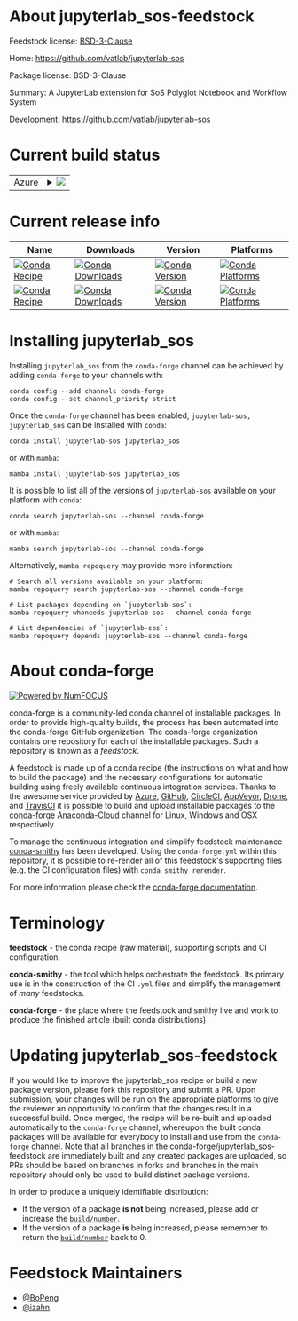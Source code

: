 About jupyterlab_sos-feedstock
==============================

Feedstock license: [BSD-3-Clause](https://github.com/conda-forge/jupyterlab-sos-feedstock/blob/main/LICENSE.txt)

Home: https://github.com/vatlab/jupyterlab-sos

Package license: BSD-3-Clause

Summary: A JupyterLab extension for SoS Polyglot Notebook and Workflow System

Development: https://github.com/vatlab/jupyterlab-sos

Current build status
====================


<table>
    
  <tr>
    <td>Azure</td>
    <td>
      <details>
        <summary>
          <a href="https://dev.azure.com/conda-forge/feedstock-builds/_build/latest?definitionId=7774&branchName=main">
            <img src="https://dev.azure.com/conda-forge/feedstock-builds/_apis/build/status/jupyterlab-sos-feedstock?branchName=main">
          </a>
        </summary>
        <table>
          <thead><tr><th>Variant</th><th>Status</th></tr></thead>
          <tbody><tr>
              <td>linux_64_nodejs18</td>
              <td>
                <a href="https://dev.azure.com/conda-forge/feedstock-builds/_build/latest?definitionId=7774&branchName=main">
                  <img src="https://dev.azure.com/conda-forge/feedstock-builds/_apis/build/status/jupyterlab-sos-feedstock?branchName=main&jobName=linux&configuration=linux%20linux_64_nodejs18" alt="variant">
                </a>
              </td>
            </tr><tr>
              <td>linux_64_nodejs20</td>
              <td>
                <a href="https://dev.azure.com/conda-forge/feedstock-builds/_build/latest?definitionId=7774&branchName=main">
                  <img src="https://dev.azure.com/conda-forge/feedstock-builds/_apis/build/status/jupyterlab-sos-feedstock?branchName=main&jobName=linux&configuration=linux%20linux_64_nodejs20" alt="variant">
                </a>
              </td>
            </tr><tr>
              <td>osx_64_nodejs18</td>
              <td>
                <a href="https://dev.azure.com/conda-forge/feedstock-builds/_build/latest?definitionId=7774&branchName=main">
                  <img src="https://dev.azure.com/conda-forge/feedstock-builds/_apis/build/status/jupyterlab-sos-feedstock?branchName=main&jobName=osx&configuration=osx%20osx_64_nodejs18" alt="variant">
                </a>
              </td>
            </tr><tr>
              <td>osx_64_nodejs20</td>
              <td>
                <a href="https://dev.azure.com/conda-forge/feedstock-builds/_build/latest?definitionId=7774&branchName=main">
                  <img src="https://dev.azure.com/conda-forge/feedstock-builds/_apis/build/status/jupyterlab-sos-feedstock?branchName=main&jobName=osx&configuration=osx%20osx_64_nodejs20" alt="variant">
                </a>
              </td>
            </tr><tr>
              <td>win_64_nodejs18</td>
              <td>
                <a href="https://dev.azure.com/conda-forge/feedstock-builds/_build/latest?definitionId=7774&branchName=main">
                  <img src="https://dev.azure.com/conda-forge/feedstock-builds/_apis/build/status/jupyterlab-sos-feedstock?branchName=main&jobName=win&configuration=win%20win_64_nodejs18" alt="variant">
                </a>
              </td>
            </tr><tr>
              <td>win_64_nodejs20</td>
              <td>
                <a href="https://dev.azure.com/conda-forge/feedstock-builds/_build/latest?definitionId=7774&branchName=main">
                  <img src="https://dev.azure.com/conda-forge/feedstock-builds/_apis/build/status/jupyterlab-sos-feedstock?branchName=main&jobName=win&configuration=win%20win_64_nodejs20" alt="variant">
                </a>
              </td>
            </tr>
          </tbody>
        </table>
      </details>
    </td>
  </tr>
</table>

Current release info
====================

| Name | Downloads | Version | Platforms |
| --- | --- | --- | --- |
| [![Conda Recipe](https://img.shields.io/badge/recipe-jupyterlab--sos-green.svg)](https://anaconda.org/conda-forge/jupyterlab-sos) | [![Conda Downloads](https://img.shields.io/conda/dn/conda-forge/jupyterlab-sos.svg)](https://anaconda.org/conda-forge/jupyterlab-sos) | [![Conda Version](https://img.shields.io/conda/vn/conda-forge/jupyterlab-sos.svg)](https://anaconda.org/conda-forge/jupyterlab-sos) | [![Conda Platforms](https://img.shields.io/conda/pn/conda-forge/jupyterlab-sos.svg)](https://anaconda.org/conda-forge/jupyterlab-sos) |
| [![Conda Recipe](https://img.shields.io/badge/recipe-jupyterlab_sos-green.svg)](https://anaconda.org/conda-forge/jupyterlab_sos) | [![Conda Downloads](https://img.shields.io/conda/dn/conda-forge/jupyterlab_sos.svg)](https://anaconda.org/conda-forge/jupyterlab_sos) | [![Conda Version](https://img.shields.io/conda/vn/conda-forge/jupyterlab_sos.svg)](https://anaconda.org/conda-forge/jupyterlab_sos) | [![Conda Platforms](https://img.shields.io/conda/pn/conda-forge/jupyterlab_sos.svg)](https://anaconda.org/conda-forge/jupyterlab_sos) |

Installing jupyterlab_sos
=========================

Installing `jupyterlab_sos` from the `conda-forge` channel can be achieved by adding `conda-forge` to your channels with:

```
conda config --add channels conda-forge
conda config --set channel_priority strict
```

Once the `conda-forge` channel has been enabled, `jupyterlab-sos, jupyterlab_sos` can be installed with `conda`:

```
conda install jupyterlab-sos jupyterlab_sos
```

or with `mamba`:

```
mamba install jupyterlab-sos jupyterlab_sos
```

It is possible to list all of the versions of `jupyterlab-sos` available on your platform with `conda`:

```
conda search jupyterlab-sos --channel conda-forge
```

or with `mamba`:

```
mamba search jupyterlab-sos --channel conda-forge
```

Alternatively, `mamba repoquery` may provide more information:

```
# Search all versions available on your platform:
mamba repoquery search jupyterlab-sos --channel conda-forge

# List packages depending on `jupyterlab-sos`:
mamba repoquery whoneeds jupyterlab-sos --channel conda-forge

# List dependencies of `jupyterlab-sos`:
mamba repoquery depends jupyterlab-sos --channel conda-forge
```


About conda-forge
=================

[![Powered by
NumFOCUS](https://img.shields.io/badge/powered%20by-NumFOCUS-orange.svg?style=flat&colorA=E1523D&colorB=007D8A)](https://numfocus.org)

conda-forge is a community-led conda channel of installable packages.
In order to provide high-quality builds, the process has been automated into the
conda-forge GitHub organization. The conda-forge organization contains one repository
for each of the installable packages. Such a repository is known as a *feedstock*.

A feedstock is made up of a conda recipe (the instructions on what and how to build
the package) and the necessary configurations for automatic building using freely
available continuous integration services. Thanks to the awesome service provided by
[Azure](https://azure.microsoft.com/en-us/services/devops/), [GitHub](https://github.com/),
[CircleCI](https://circleci.com/), [AppVeyor](https://www.appveyor.com/),
[Drone](https://cloud.drone.io/welcome), and [TravisCI](https://travis-ci.com/)
it is possible to build and upload installable packages to the
[conda-forge](https://anaconda.org/conda-forge) [Anaconda-Cloud](https://anaconda.org/)
channel for Linux, Windows and OSX respectively.

To manage the continuous integration and simplify feedstock maintenance
[conda-smithy](https://github.com/conda-forge/conda-smithy) has been developed.
Using the ``conda-forge.yml`` within this repository, it is possible to re-render all of
this feedstock's supporting files (e.g. the CI configuration files) with ``conda smithy rerender``.

For more information please check the [conda-forge documentation](https://conda-forge.org/docs/).

Terminology
===========

**feedstock** - the conda recipe (raw material), supporting scripts and CI configuration.

**conda-smithy** - the tool which helps orchestrate the feedstock.
                   Its primary use is in the construction of the CI ``.yml`` files
                   and simplify the management of *many* feedstocks.

**conda-forge** - the place where the feedstock and smithy live and work to
                  produce the finished article (built conda distributions)


Updating jupyterlab_sos-feedstock
=================================

If you would like to improve the jupyterlab_sos recipe or build a new
package version, please fork this repository and submit a PR. Upon submission,
your changes will be run on the appropriate platforms to give the reviewer an
opportunity to confirm that the changes result in a successful build. Once
merged, the recipe will be re-built and uploaded automatically to the
`conda-forge` channel, whereupon the built conda packages will be available for
everybody to install and use from the `conda-forge` channel.
Note that all branches in the conda-forge/jupyterlab_sos-feedstock are
immediately built and any created packages are uploaded, so PRs should be based
on branches in forks and branches in the main repository should only be used to
build distinct package versions.

In order to produce a uniquely identifiable distribution:
 * If the version of a package **is not** being increased, please add or increase
   the [``build/number``](https://docs.conda.io/projects/conda-build/en/latest/resources/define-metadata.html#build-number-and-string).
 * If the version of a package **is** being increased, please remember to return
   the [``build/number``](https://docs.conda.io/projects/conda-build/en/latest/resources/define-metadata.html#build-number-and-string)
   back to 0.

Feedstock Maintainers
=====================

* [@BoPeng](https://github.com/BoPeng/)
* [@izahn](https://github.com/izahn/)


